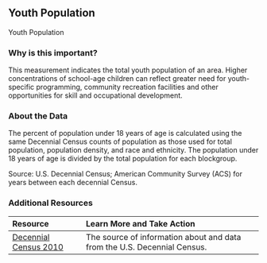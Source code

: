 ## Youth Population
Youth Population

### Why is this important?
This measurement indicates the total youth population of an area. Higher concentrations of school-age children can reflect greater need for youth-specific programming, community recreation facilities and other opportunities for skill and occupational development.

### About the Data
The percent of population under 18 years of age is calculated using the same Decennial Census counts of population as those used for total population, population density, and race and ethnicity. The population under 18 years of age is divided by the total population for each blockgroup.

Source: U.S. Decennial Census; American Community Survey (ACS) for years between each decennial Census.

### Additional Resources

|Resource | Learn More and Take Action | 
|:--- | :--- |
|[Decennial Census 2010](http://www.census.gov/2010census/) | The source of information about and data from the U.S. Decennial Census.